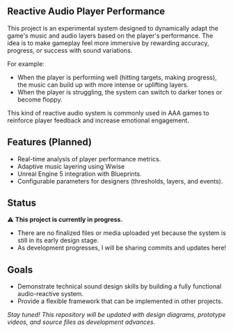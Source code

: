## Reactive Audio Player Performance

This project is an experimental system designed to dynamically adapt the game's music and audio layers based on the player's performance. The idea is to make gameplay feel more immersive by rewarding accuracy, progress, or success with sound variations.  

For example:  
- When the player is performing well (hitting targets, making progress), the music can build up with more intense or uplifting layers.  
- When the player is struggling, the system can switch to darker tones or become floppy.

This kind of reactive audio system is commonly used in AAA games to reinforce player feedback and increase emotional engagement.  

## Features (Planned)  
- Real-time analysis of player performance metrics.  
- Adaptive music layering using Wwise
- Unreal Engine 5 integration with Blueprints.  
- Configurable parameters for designers (thresholds, layers, and events).  

## Status  
⚠️ **This project is currently in progress.**  
- There are no finalized files or media uploaded yet because the system is still in its early design stage.  
- As development progresses, I will be sharing commits and updates here! 

## Goals  
- Demonstrate technical sound design skills by building a fully functional audio-reactive system.  
- Provide a flexible framework that can be implemented in other projects.  

*Stay tuned! This repository will be updated with design diagrams, prototype videos, and source files as development advances.*  
